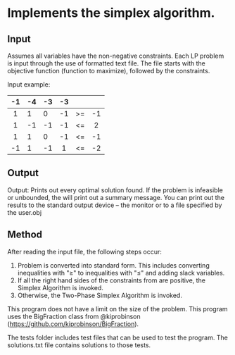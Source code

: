 # Implements the simplex algorithm.

## Input

Assumes all variables have the non-negative constraints.
Each LP problem is input through the use of formatted text file. The file starts with the objective function (function to maximize), followed by the constraints.

Input example:

|  -1 | -4  | -3  | -3  |   |   |
|:-:|---|---|:-:|:-:|:-:|
| 1 | 1 | 0 |-1 | >= | -1 |
| 1  | -1 | -1  | -1  | <=  | 2 |
| 1 | 1 | 0  |  -1 |  <= |  -1 |
| -1  | 1  |  -1 |  1 | <=  | -2  |

## Output

Output: Prints out every optimal solution found. If the problem is infeasible or unbounded, the will print out a summary message. You can print out the results to the standard output device – the monitor or to a file specified by the user.obj

## Method

After reading the input file, the following steps occur:
  1. Problem is converted into standard form. This includes converting inequalities with "≥" to inequalities with "≤" and adding slack variables.
  2. If all the right hand sides of the constraints from are positive, the Simplex Algorithm is invoked.
  3. Otherwise, the Two-Phase Simplex Algorithm is invoked.

This program does not have a limit on the size of the problem. This program uses the BigFraction class from @kiprobinson (https://github.com/kiprobinson/BigFraction). 

The tests folder includes test files that can be used to test the program. The solutions.txt file contains solutions to those tests.
